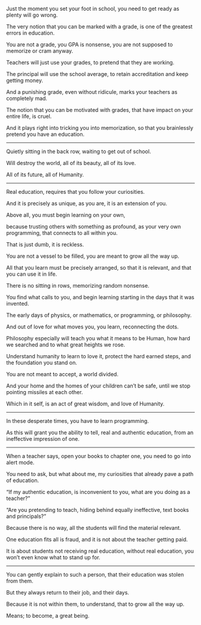 Just the moment you set your foot in school,
you need to get ready as plenty will go wrong.

The very notion that you can be marked with a grade,
is one of the greatest errors in education.

You are not a grade, you GPA is nonsense,
you are not supposed to memorize or cram anyway.

Teachers will just use your grades,
to pretend that they are working.

The principal will use the school average,
to retain accreditation and keep getting money.

And a punishing grade, even without ridicule,
marks your teachers as completely mad.

The notion that you can be motivated with grades,
that have impact on your entire life, is cruel.

And it plays right into tricking you into memorization,
so that you brainlessly pretend you have an education.

---

Quietly sitting in the back row,
waiting to get out of school.

Will destroy the world,
all of its beauty, all of its love.

All of its future,
all of Humanity.

---

Real education,
requires that you follow your curiosities.

And it is precisely as unique,
as you are, it is an extension of you.

Above all,
you must begin learning on your own,

because trusting others with something as profound,
as your very own programming, that connects to all within you.

That is just dumb,
it is reckless.

You are not a vessel to be filled,
you are meant to grow all the way up.

All that you learn must be precisely arranged,
so that it is relevant, and that you can use it in life.

There is no sitting in rows,
memorizing random nonsense.

You find what calls to you,
and begin learning starting in the days that it was invented.

The early days of physics, or mathematics,
or programming, or philosophy.

And out of love for what moves you,
you learn, reconnecting the dots.

Philosophy especially will teach you what it means to be Human,
how hard we searched and to what great heights we rose.

Understand humanity to learn to love it,
protect the hard earned steps, and the foundation you stand on.

You are not meant to accept,
a world divided.

And your home and the homes of your children can’t be safe,
until we stop pointing missiles at each other.

Which in it self,
is an act of great wisdom, and love of Humanity.

---

In these desperate times,
you have to learn programming.

As this will grant you the ability to tell,
real and authentic education, from an ineffective impression of one.

---

When a teacher says, open your books to chapter one,
you need to go into alert mode.

You need to ask, but what about me,
my curiosities that already pave a path of education.

“If my authentic education, is inconvenient to you,
what are you doing as a teacher?”

“Are you pretending to teach, hiding behind equally ineffective,
text books and principals?”

Because there is no way,
all the students will find the material relevant.

One education fits all is fraud,
and it is not about the teacher getting paid.

It is about students not receiving real education,
without real education, you won’t even know what to stand up for.

---

You can gently explain to such a person,
that their education was stolen from them.

But they always return to their job,
and their days.

Because it is not within them, to understand,
that to grow all the way up.

Means;
to become, a great being.
